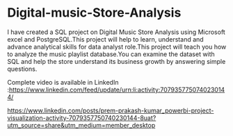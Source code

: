 # Digital-music-Store-Analysis
I have created a SQL project on Digital Music Store Analysis using Microsoft excel and PostgreSQL.This project will help to learn, understand and advance analytical skills for data analyst role.This project will teach you how to analyze the music playlist database.You can examine the dataset with SQL and help the store understand its business growth by answering simple questions.


Complete video is available in LinkedIn :https://www.linkedin.com/feed/update/urn:li:activity:7079357750740230144/



https://www.linkedin.com/posts/prem-prakash-kumar_powerbi-project-visualization-activity-7079357750740230144-8uat?utm_source=share&utm_medium=member_desktop
